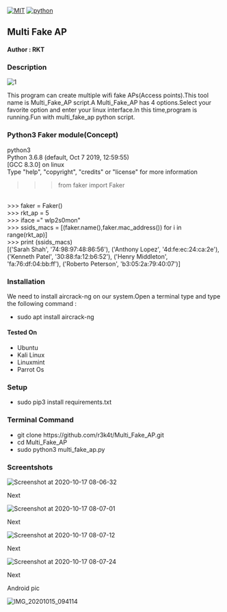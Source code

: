 [![MIT](https://img.shields.io/packagist/l/doctrine/orange.svg)](https://github.com/r3k4t/Multi_Fake_AP/blob/master/LICENSE)
[![python](https://img.shields.io/badge/python-3.9.0-brightgreen.svg)](https://www.python.org/downloads/release/python-390/)                                         

<h2>Multi Fake AP</h2>

<h4>Author : RKT</h4>

### Description ###

![1](https://user-images.githubusercontent.com/69615463/96358957-aafdf200-112a-11eb-9338-0997394c28a5.png)



This program can create multiple wifi fake APs(Access points).This tool name is Multi_Fake_AP script.A Multi_Fake_AP has 4 options.Select your favorite option and enter your linux interface.In this time,program is running.Fun with multi_fake_ap python script.


### Python3 Faker module(Concept) ###

python3
<br>
Python 3.6.8 (default, Oct  7 2019, 12:59:55) 
<br>
[GCC 8.3.0] on linux
<br>
Type "help", "copyright", "credits" or "license" for more information
<br>
>>> from faker import Faker
<br>
>>> faker = Faker()
<br>
>>> rkt_ap = 5
<br>
>>> iface =" wlp2s0mon"
<br>
>>> ssids_macs = [(faker.name(),faker.mac_address()) for i in range(rkt_ap)]
<br>
>>> print (ssids_macs)
<br>
[('Sarah Shah', '74:98:97:48:86:56'), ('Anthony Lopez', '4d:fe:ec:24:ca:2e'), ('Kenneth Patel', '30:88:fa:12:b6:52'), ('Henry Middleton', 'fa:76:df:04:bb:ff'), ('Roberto Peterson', 'b3:05:2a:79:40:07')]

### Installation  ###

We need to install aircrack-ng on our system.Open a terminal type and type the following command :

<ul>
<li>sudo apt install aircrack-ng</li>
</ul>

#### Tested On ###

<ul>
<li>Ubuntu</li>
<li>Kali Linux</li>
<li>Linuxmint</li>
<li>Parrot Os</li>
</ul>


### Setup ###

<ul>
<li>sudo pip3 install requirements.txt</li>
</ul> 

### Terminal Command ###

<ul>
<li>git clone https://github.com/r3k4t/Multi_Fake_AP.git</li>
<li>cd   Multi_Fake_AP          </li>
<li>sudo python3  multi_fake_ap.py</li>
</ul>

### Screentshots ###

![Screenshot at 2020-10-17 08-06-32](https://user-images.githubusercontent.com/69615463/96358971-bf41ef00-112a-11eb-8f4d-1748acafd74b.png)

Next

![Screenshot at 2020-10-17 08-07-01](https://user-images.githubusercontent.com/69615463/96358979-d5e84600-112a-11eb-977f-33ae70921acb.png)

Next

![Screenshot at 2020-10-17 08-07-12](https://user-images.githubusercontent.com/69615463/96358991-0a5c0200-112b-11eb-8e2c-f5643e578052.png)


Next

![Screenshot at 2020-10-17 08-07-24](https://user-images.githubusercontent.com/69615463/96358996-219aef80-112b-11eb-91e6-3a0c3a163465.png)

Next

Android pic

![IMG_20201015_094114](https://user-images.githubusercontent.com/69615463/96359235-4e063a00-1132-11eb-95b0-7b1d39ad7285.jpg)

